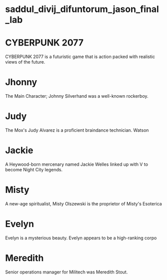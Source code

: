 # saddul_divij_difuntorum_jason_final_lab
# CYBERPUNK 2077
CYBERPUNK 2077 is a futuristic game that is action packed with realistic views of the future.
# Jhonny 
The Main Character; Johnny Silverhand was a well-known rockerboy.
# Judy
The Mox's Judy Alvarez is a proficient braindance technician. Watson
# Jackie
A Heywood-born mercenary named Jackie Welles linked up with V to become Night City legends.
# Misty
A new-age spiritualist, Misty Olszewski is the proprietor of Misty's Esoterica
# Evelyn
Evelyn is a mysterious beauty. Evelyn appears to be a high-ranking corpo
# Meredith 
Senior operations manager for Militech was Meredith Stout.